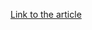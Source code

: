 [Link to the article](https://research.checkpoint.com/2023/the-platform-matters-a-comparative-study-on-linux-and-windows-ransomware-attacks/)
